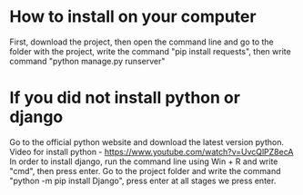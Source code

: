 # How to install on your computer
First, download the project, then open the command line and go to the folder with the project, write the command "pip install requests", then write command "python manage.py runserver"
# If you did not install python or django
Go to the official python website and download the latest version python. 
Video for install python - https://www.youtube.com/watch?v=UvcQlPZ8ecA
In order to install django, run the command line using Win + R and write "cmd", then press enter. 
Go to the project folder and write the command "python -m pip install Django", press enter at all stages we press enter.
